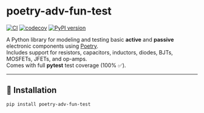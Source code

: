 # poetry-adv-fun-test

[![CI](https://github.com/saileshmishraindia/poetry-device-lib-testing/actions/workflows/tests.yml/badge.svg)](https://github.com/saileshmishraindia/poetry-device-lib-testing/actions/workflows/tests.yml)
[![codecov](https://codecov.io/gh/saileshmishraindia/poetry-device-lib-testing/branch/main/graph/badge.svg)](https://codecov.io/gh/saileshmishraindia/poetry-device-lib-testing)
[![PyPI version](https://img.shields.io/pypi/v/poetry-adv-fun-test.svg)](https://pypi.org/project/poetry-adv-fun-test/)


A Python library for modeling and testing basic **active** and **passive** electronic components using [Poetry](https://python-poetry.org/).  
Includes support for resistors, capacitors, inductors, diodes, BJTs, MOSFETs, JFETs, and op-amps.  
Comes with full **pytest** test coverage (100% ✅).

---

## 🚀 Installation

```bash
pip install poetry-adv-fun-test




